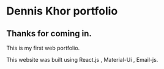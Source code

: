 # Dennis Khor portfolio

## Thanks for coming in.

This is my first web portfolio.

This website was built using React.js , Material-Ui , Email-js.
